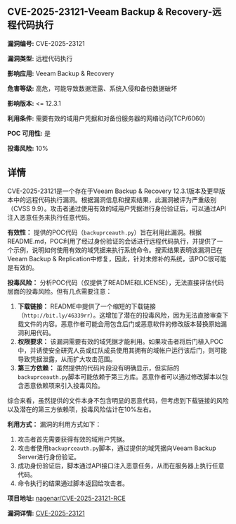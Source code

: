 ## CVE-2025-23121-Veeam Backup & Recovery-远程代码执行

**漏洞编号:** CVE-2025-23121

**漏洞类型:** 远程代码执行

**影响应用:** Veeam Backup & Recovery

**危害等级:** 高危，可能导致数据泄露、系统入侵和备份数据破坏

**影响版本:** <= 12.3.1

**利用条件:** 需要有效的域用户凭据和对备份服务器的网络访问(TCP/6060)

**POC 可用性:** 是

**投毒风险:** 10%

## 详情

CVE-2025-23121是一个存在于Veeam Backup & Recovery 12.3.1版本及更早版本中的远程代码执行漏洞。根据漏洞信息和搜索结果，此漏洞被评为严重级别（CVSS 9.9）。攻击者通过使用有效的域用户凭据进行身份验证后，可以通过API注入恶意任务来执行任意代码。 

**有效性：**
提供的POC代码（`backuprceauth.py`）旨在利用此漏洞。根据README.md，POC利用了经过身份验证的会话进行远程代码执行，并提供了一个示例，说明如何使用有效的域凭据来执行系统命令。搜索结果表明该漏洞已在Veeam Backup & Replication中修复，因此，针对未修补的系统，该POC很可能是有效的。

**投毒风险：**
分析POC代码（仅提供了README和LICENSE），无法直接评估代码层面的投毒风险。但有几点需要注意：
1.  **下载链接：** README中提供了一个缩短的下载链接（`http://bit.ly/46339rr`）。这增加了潜在的投毒风险，因为无法直接审查下载文件的内容。恶意作者可能会用包含后门或恶意软件的修改版本替换原始漏洞利用代码。
2.  **权限要求：** 该漏洞需要有效的域凭据才能利用。如果攻击者将后门植入POC中，并诱使安全研究人员或红队成员使用其拥有的域帐户运行该后门，则可能导致凭据泄露，从而扩大攻击范围。
3.  **第三方依赖：**  虽然提供的代码片段没有明确显示，但实际的`backuprceauth.py`脚本可能依赖于第三方库。恶意作者可以通过修改脚本以包含恶意依赖项来引入投毒风险。

综合来看，虽然提供的文件本身不包含明显的恶意代码，但考虑到下载链接的风险以及潜在的第三方依赖项，投毒风险估计在10%左右。

**利用方式：**
漏洞的利用方式如下：
1.  攻击者首先需要获得有效的域用户凭据。
2.  攻击者使用`backuprceauth.py`脚本，通过提供的域凭据向Veeam Backup Server进行身份验证。
3.  成功身份验证后，脚本通过API接口注入恶意任务，从而在服务器上执行任意代码。 
4.  命令执行的结果通过脚本返回给攻击者。

**项目地址:** [nagenar/CVE-2025-23121-RCE](https://github.com/nagenar/CVE-2025-23121-RCE)

**漏洞详情:** [CVE-2025-23121](https://nvd.nist.gov/vuln/detail/CVE-2025-23121)